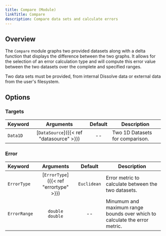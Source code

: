 ```yaml
---
title: Compare (Module)
linkTitle: Compare
description: Compare data sets and calculate errors
---
```


## Overview

The `Compare` module graphs two provided datasets along with a delta function that displays the difference between the two graphs. It allows for the selection of an error calculation type and will compute this error value between the two datasets over the complete and specified ranges.

Two data sets must be provided, from internal Dissolve data or external data from the user's filesystem.

## Options

### Targets

|Keyword|Arguments|Default|Description|
|:------|:--:|:-----:|-----------|
|`Data1D`|[`DataSource`]({{< ref "datasource" >}})|--|Two 1D Datasets for comparison.|

### Error

|Keyword|Arguments|Default|Description|
|:------|:--:|:-----:|-----------|
|`ErrorType`|[`ErrorType`]({{< ref "errortype" >}})|`Euclidean`|Error metric to calculate between the two datasets.|
|`ErrorRange`|`double`<br/>`double`|--|Minumum and maximum range bounds over which to calculate the error metric.|
